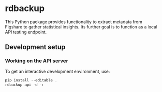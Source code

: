 rdbackup
=========

This Python package provides functionality to extract metadata from Figshare
to gather statistical insights.  Its further goal is to function as a
local API testing endpoint.

## Development setup



### Working on the API server

To get an interactive development environment, use:
```python
pip install --editable .
rdbackup api -d -r
```

